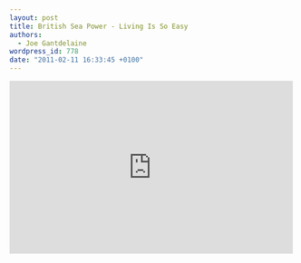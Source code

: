 ```yaml
---
layout: post
title: British Sea Power - Living Is So Easy
authors:
  - Joe Gantdelaine
wordpress_id: 778
date: "2011-02-11 16:33:45 +0100"
---
```


<iframe title="YouTube video player" width="500" height="305" src="http://www.youtube.com/embed/CNOrK_T4UOI" frameborder="0" allowfullscreen></iframe>
